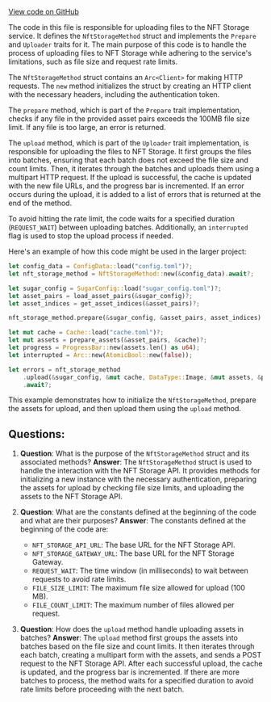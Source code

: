 [View code on GitHub](https://github.com/metaplex-foundation/sugar/src/upload/methods/nft_storage.rs)

The code in this file is responsible for uploading files to the NFT Storage service. It defines the `NftStorageMethod` struct and implements the `Prepare` and `Uploader` traits for it. The main purpose of this code is to handle the process of uploading files to NFT Storage while adhering to the service's limitations, such as file size and request rate limits.

The `NftStorageMethod` struct contains an `Arc<Client>` for making HTTP requests. The `new` method initializes the struct by creating an HTTP client with the necessary headers, including the authentication token.

The `prepare` method, which is part of the `Prepare` trait implementation, checks if any file in the provided asset pairs exceeds the 100MB file size limit. If any file is too large, an error is returned.

The `upload` method, which is part of the `Uploader` trait implementation, is responsible for uploading the files to NFT Storage. It first groups the files into batches, ensuring that each batch does not exceed the file size and count limits. Then, it iterates through the batches and uploads them using a multipart HTTP request. If the upload is successful, the cache is updated with the new file URLs, and the progress bar is incremented. If an error occurs during the upload, it is added to a list of errors that is returned at the end of the method.

To avoid hitting the rate limit, the code waits for a specified duration (`REQUEST_WAIT`) between uploading batches. Additionally, an `interrupted` flag is used to stop the upload process if needed.

Here's an example of how this code might be used in the larger project:

```rust
let config_data = ConfigData::load("config.toml")?;
let nft_storage_method = NftStorageMethod::new(&config_data).await?;

let sugar_config = SugarConfig::load("sugar_config.toml")?;
let asset_pairs = load_asset_pairs(&sugar_config)?;
let asset_indices = get_asset_indices(&asset_pairs)?;

nft_storage_method.prepare(&sugar_config, &asset_pairs, asset_indices).await?;

let mut cache = Cache::load("cache.toml")?;
let mut assets = prepare_assets(&asset_pairs, &cache)?;
let progress = ProgressBar::new(assets.len() as u64);
let interrupted = Arc::new(AtomicBool::new(false));

let errors = nft_storage_method
    .upload(&sugar_config, &mut cache, DataType::Image, &mut assets, &progress, interrupted)
    .await?;
```

This example demonstrates how to initialize the `NftStorageMethod`, prepare the assets for upload, and then upload them using the `upload` method.
## Questions: 
 1. **Question**: What is the purpose of the `NftStorageMethod` struct and its associated methods?
   **Answer**: The `NftStorageMethod` struct is used to handle the interaction with the NFT Storage API. It provides methods for initializing a new instance with the necessary authentication, preparing the assets for upload by checking file size limits, and uploading the assets to the NFT Storage API.

2. **Question**: What are the constants defined at the beginning of the code and what are their purposes?
   **Answer**: The constants defined at the beginning of the code are:
   - `NFT_STORAGE_API_URL`: The base URL for the NFT Storage API.
   - `NFT_STORAGE_GATEWAY_URL`: The base URL for the NFT Storage Gateway.
   - `REQUEST_WAIT`: The time window (in milliseconds) to wait between requests to avoid rate limits.
   - `FILE_SIZE_LIMIT`: The maximum file size allowed for upload (100 MB).
   - `FILE_COUNT_LIMIT`: The maximum number of files allowed per request.

3. **Question**: How does the `upload` method handle uploading assets in batches?
   **Answer**: The `upload` method first groups the assets into batches based on the file size and count limits. It then iterates through each batch, creating a multipart form with the assets, and sends a POST request to the NFT Storage API. After each successful upload, the cache is updated, and the progress bar is incremented. If there are more batches to process, the method waits for a specified duration to avoid rate limits before proceeding with the next batch.